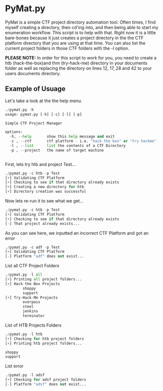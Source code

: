 # PyMat.py 

PyMat is a simple CTF project directory automation tool. Often times, I find myself creating a directory, then cd'ing into, and then being able to start my enumeration workflow. This script is to help with that. Right now it is a little bare-bones because it just creates a project directory in the the CTF platform directory that you are using at that time. You can also list the current project folders in those CTF folders with the -l option.

**PLEASE NOTE:** In order for this script to work for you, you need to create a htb (hack-the-box)and thm (try-hack-me) directory in your documents folder as well as replacing the directory on lines 12, 17, 28 and 42 to your users documents directory.

## Example of Usuage
Let's take a look at the the help menu.
```python
./pymat.py -h
usage: pymat.py [-h] [-c] [-l] [-p]

Simple CTF Project Manager

options:
  -h, --help       show this help message and exit
  -c , --ctf       ctf platform - i.e. "hack the box" or "try hackme"
  -l , --list      list the contents of a CTF Directory
  -p , --project   the name of target machine
                                                
```

First, lets try htb and project Test...
```python
./pymat.py -c htb -p Test  
[+] Validating CTF Platform
[+] Checking to see if that directory already exists
[+] Creating a new directory for htb
[+] Directory creation was successful
```

Now lets re-run it to see what we get...
```python
./pymat.py -c htb -p Test
[+] Validating CTF Platform
[+] Checking to see if that directory already exists
[-] That project already exists...
```

As you can see here, we inputted an incorrect CTF Platform and got an error
```python
./pymat.py -c adf -p Test
[+] Validating CTF Platform
[-] Platform "adf" does not exist...
```

List all CTF Project Folders
```python
./pymat.py -l all   
[+] Printing all project folders...
[+] Hack-the-Box Projects
        shoppy
        support
[+] Try-Hack-Me Projects
        overpass
        steel
        jenkins
        terminator
```

List of HTB Projects Folders
```python
./pymat.py -l htb          
[+] Checking for htb project folders
[+] Printing htb project folders...

shoppy
support
```

List error
```python
./pymat.py -l adsf
[+] Checking for adsf project folders
[-] Platform "adsf" does not exist...
```